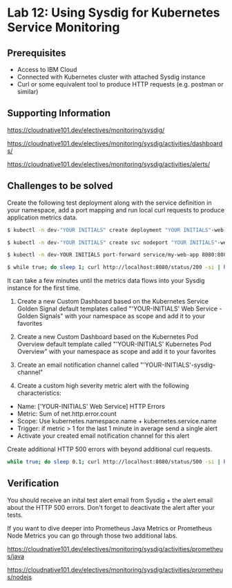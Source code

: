 # Lab 12: Using Sysdig for Kubernetes Service Monitoring

## Prerequisites

- Access to IBM Cloud
- Connected with Kubernetes cluster with attached Sysdig instance
- Curl or some equivalent tool to produce HTTP requests (e.g. postman or similar)

## Supporting Information

https://cloudnative101.dev/electives/monitoring/sysdig/

https://cloudnative101.dev/electives/monitoring/sysdig/activities/dashboards/

https://cloudnative101.dev/electives/monitoring/sysdig/activities/alerts/

## Challenges to be solved

Create the following test deployment along with the service definition in your namespace, add a port mapping and run local curl requests to produce application metrics data.

```bash
$ kubectl -n dev-"YOUR INITIALS" create deployment "YOUR INITIALS"-web-app --image=docker.io/kennethreitz/httpbin

$ kubectl -n dev-"YOUR INITIALS" create svc nodeport "YOUR INITIALS"-web-app --tcp=8080:80

$ kubectl -n dev-YOUR INITIALS port-forward service/my-web-app 8080:8080

$ while true; do sleep 1; curl http://localhost:8080/status/200 -si | head -1 ; done
```

It can take a few minutes until the metrics data flows into your Sysdig instance for the first time.

1. Create a new Custom Dashboard based on the Kubernetes Service Golden Signal default templates called "'YOUR-INITIALS' Web Service - Golden Signals" with your namespace as scope and add it to your favorites

2. Create a new Custom Dashboard based on the Kubernetes Pod Overview default template called "'YOUR-INITIALS' Kubernetes Pod Overview" with your namespace as scope and add it to your favorites

3. Create an email notification channel called "'YOUR-INITIALS'-sysdig-channel"

4. Create a custom high severity metric alert with the following characteristics:

- Name: ['YOUR-INITIALS' Web Service] HTTP Errors
- Metric: Sum of net.http.error.count
- Scope: Use kubernetes.namespace.name + kubernetes.service.name
- Trigger: if metric > 1 for the last 1 minute in average send a single alert
- Activate your created email notification channel for this alert

Create additional HTTP 500 errors with beyond additional curl requests.

```bash
while true; do sleep 0.1; curl http://localhost:8080/status/500 -si | head -1 ; done
```

## Verification

You should receive an inital test alert email from Sysdig + the alert email about the HTTP 500 errors. Don't forget to deactivate the alert after your tests.

If you want to dive deeper into Prometheus Java Metrics or Prometheus Node Metrics you can go through those two additional labs.

https://cloudnative101.dev/electives/monitoring/sysdig/activities/prometheus/java

https://cloudnative101.dev/electives/monitoring/sysdig/activities/prometheus/nodejs
